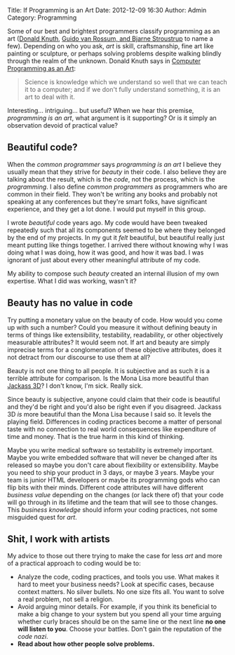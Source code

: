 Title: If Programming is an Art
Date: 2012-12-09 16:30
Author: Admin
Category: Programming

Some of our best and brightest programmers classify programming as an
art ([Donald Knuth][], [Guido van Rossum, and Bjarne Stroustrup][] to
name a few). Depending on who you ask, *art* is skill, craftsmanship,
fine art like painting or sculpture, or perhaps solving problems despite
walking blindly through the realm of the unknown. Donald Knuth says in
[Computer Programming as an Art][Donald Knuth]:

> Science is knowledge which we understand so well that we can teach it
> to a computer; and if we don't fully understand something, it is an
> art to deal with it.

Interesting... intriguing... but useful? When we hear this premise,
*programming is an art*, what argument is it supporting? Or is it simply
an observation devoid of practical value?

## Beautiful code?

When the *common programmer* says *programming is an art* I believe they
usually mean that they strive for *beauty* in their code. I also believe
they are talking about the result, which is the *code*, not the process,
which is the *programming*. I also define *common programmers* as
programmers who are common in their field. They won't be writing any
books and probably not speaking at any conferences but they're smart
folks, have significant experience, and they get a lot done. I would put
myself in this group.

I wrote *beautiful* code years ago. My code would have been tweaked
repeatedly such that all its components seemed to be where they belonged
by the end of my projects. In my gut it *felt* beautiful, but beautiful
really just meant putting like things together. I arrived there without
knowing why I was doing what I was doing, how it was good, and how it
was bad. I was ignorant of just about every other meaningful attribute
of my code.

My ability to compose such *beauty* created an internal illusion of my
own expertise. What I did was working, wasn't it?

## Beauty has no value in code

Try putting a monetary value on the beauty of code. How would you come
up with such a number? Could you measure it without defining beauty in
terms of things like extensibility, testability, readability, or other
objectively measurable attributes? It would seem not. If art and beauty
are simply imprecise terms for a conglomeration of these objective
attributes, does it not detract from our discourse to use them at all?

Beauty is not one thing to all people. It is subjective and as such it
is a terrible attribute for comparison. Is the Mona Lisa more beautiful
than [Jackass 3D][]? I don't know, I'm sick. Really sick.

Since beauty is subjective, anyone could claim that their code is
beautiful and they'd be right and you'd also be right even if you
disagreed. Jackass 3D *is* more beautiful than the Mona Lisa because I
said so. It levels the playing field. Differences in coding practices
become a matter of personal taste with no connection to real world
consequences like expenditure of time and money. That is the true harm
in this kind of thinking.

Maybe you write medical software so testability is extremely important.
Maybe you write embedded software that will never be changed after its
released so maybe you don't care about flexibility or extensibility.
Maybe you need to ship your product in 3 days, or maybe 3 years. Maybe
your team is junior HTML developers or maybe its programming gods who
can flip bits with their minds. Different code attributes will have
different *business value* depending on the changes (or lack there of)
that your code will go through in its lifetime and the team that will
see to those changes. This *business knowledge* should inform your
coding practices, not some misguided quest for *art*.

## Shit, I work with artists

My advice to those out there trying to make the case for less *art* and
more of a practical approach to coding would be to:

-   Analyze the code, coding practices, and tools you use. What makes it
    hard to meet your business needs? Look at specific cases, because
    context matters. No silver bullets. No one size fits all. You want
    to solve a real problem, not sell a religion.
-   Avoid arguing minor details. For example, if you think its
    beneficial to make a big change to your system but you spend all
    your time arguing whether curly braces should be on the same line or
    the next line **no one will listen to you**. Choose your battles.
    Don't gain the reputation of the *code nazi*.
-   **Read about how other people solve problems.**

[Donald Knuth]: http://www.paulgraham.com/knuth.html
[Guido van Rossum, and Bjarne Stroustrup]: http://onlamp.com/pub/a/onlamp/2005/06/30/artofprog.html
[Jackass 3D]: http://www.youtube.com/watch?v=fKwjU_pSSW4
